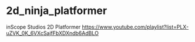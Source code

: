 # 2d_ninja_platformer
inScope Studios 2D Platformer https://www.youtube.com/playlist?list=PLX-uZVK_0K_6VXcSajfFbXDXndb6AdBLO
